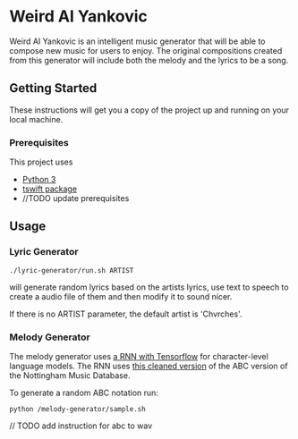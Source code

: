 # Weird AI Yankovic

Weird AI Yankovic is an intelligent music generator that will be able to compose new music for users to enjoy. The original compositions created from this generator will include both the melody and the lyrics to be a song.

## Getting Started

These instructions will get you a copy of the project up and running on your local machine.

### Prerequisites

This project uses
* [Python 3](https://www.python.org/downloads/)
* [tswift package](https://github.com/brenns10/tswift)
* //TODO update prerequisites

## Usage

### Lyric Generator

```
./lyric-generator/run.sh ARTIST
```
will generate random lyrics based on the artists lyrics, use text to speech to create a audio file of them and then modify it to sound nicer. 

If there is no ARTIST parameter, the default artist is 'Chvrches'.

### Melody Generator

The melody generator uses [a RNN with Tensorflow](https://github.com/sherjilozair/char-rnn-tensorflow) for character-level language models. The RNN uses [this cleaned version](https://github.com/jukedeck/nottingham-dataset) of the ABC version of the Nottingham Music Database.

To generate a random ABC notation run:

```
python /melody-generator/sample.sh
```

// TODO add instruction for abc to wav